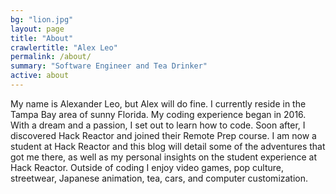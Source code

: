 ```yaml
---
bg: "lion.jpg"
layout: page
title: "About"
crawlertitle: "Alex Leo"
permalink: /about/
summary: "Software Engineer and Tea Drinker"
active: about
---
```



My name is Alexander Leo, but Alex will do fine. I currently reside in the Tampa Bay area of sunny Florida. My coding experience began in 2016. With a dream and a passion, I set out to learn how to code. Soon after, I discovered Hack Reactor and joined their Remote Prep course. I am now a student at Hack Reactor and this blog will detail some of the adventures that got me there, as well as my personal insights on the student experience at Hack Reactor. Outside of coding I enjoy video games, pop culture, streetwear, Japanese animation, tea, cars, and computer customization.
